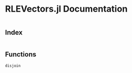 # RLEVectors.jl Documentation

```@contents
```

## Index

```@index
```

## Functions

```@docs
disjoin
```
